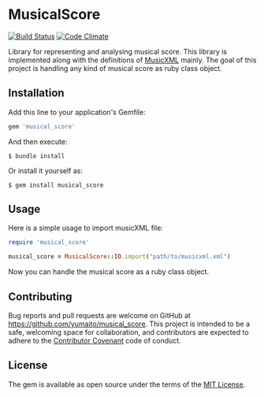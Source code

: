 # MusicalScore

[![Build Status](https://travis-ci.org/yumaito/musical_score.svg?branch=master)](https://travis-ci.org/yumaito/musical_score)
[![Code Climate](https://codeclimate.com/github/yumaito/musical_score/badges/gpa.svg)](https://codeclimate.com/github/yumaito/musical_score)

Library for representing and analysing musical score.
This library is implemented along with the definitions of [MusicXML](http://www.musicxml.com/) mainly.
The goal of this project is handling any kind of musical score as ruby class object.

## Installation

Add this line to your application's Gemfile:

```ruby
gem 'musical_score'
```

And then execute:

    $ bundle install

Or install it yourself as:

    $ gem install musical_score

## Usage

Here is a simple usage to import musicXML file:

```ruby
require 'musical_score'

musical_score = MusicalScore::IO.import("path/to/musicxml.xml")
```

Now you can handle the musical score as a ruby class object.

## Contributing

Bug reports and pull requests are welcome on GitHub at https://github.com/yumaito/musical_score. This project is intended to be a safe, welcoming space for collaboration, and contributors are expected to adhere to the [Contributor Covenant](http://contributor-covenant.org) code of conduct.


## License

The gem is available as open source under the terms of the [MIT License](http://opensource.org/licenses/MIT).
